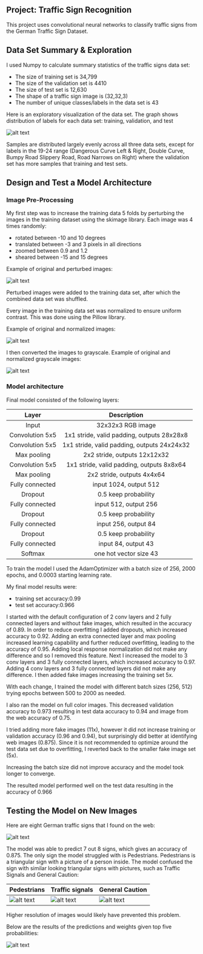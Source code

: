 ## Project: Traffic Sign Recognition

This project uses convolutional neural networks to classify traffic signs from the German Traffic Sign Dataset.

## Data Set Summary & Exploration

I used Numpy to calculate summary statistics of the traffic signs data set:

* The size of training set is 34,799
* The size of the validation set is 4410
* The size of test set is 12,630
* The shape of a traffic sign image is (32,32,3)
* The number of unique classes/labels in the data set is 43


Here is an exploratory visualization of the data set. The graph shows distribution of labels for each data set: training, validation, and test

![alt text](images/dataset.png)

Samples are distributed largely evenly across all three data sets, except for labels in the 19-24 range (Dangerous Curve Left & Right, Double Curve, Bumpy Road Slippery Road, Road Narrows on Right) where the validation set has more samples that training and test sets.

## Design and Test a Model Architecture
### Image Pre-Processing
My first step was to increase the training data 5 folds by perturbing the images in the training dataset using the skimage library. Each image was 4 times randomly:
* rotated between -10 and 10 degrees
* translated between -3 and 3 pixels in all directions
* zoomed between 0.9 and 1.2
* sheared between -15 and 15 degrees

Example of original and perturbed images:

![alt text](images/original_perturbed.png)

Perturbed images were added to the training data set, after which the combined data set was shuffled.

Every image in the training data set was normalized to ensure uniform contrast. This was done using the Pillow library.

Example of original and normalized images:

![alt text](images/normalized.png)

I then converted the images to grayscale. Example of original and normalized grayscale images:

![alt text](images/normalizedgrayscale.png)

### Model architecture
Final model consisted of the following layers:

| Layer         		|     Description	        					|
|:---------------------:|:---------------------------------------------:|
|Input         		| 32x32x3 RGB image   							|
|Convolution 5x5 | 1x1 stride, valid padding, outputs 28x28x8 |
|Convolution 5x5 | 1x1 stride, valid padding, outputs 24x24x32 |
|Max pooling | 2x2 stride, outputs 12x12x32 |
|Convolution 5x5 | 1x1 stride, valid padding, outputs 8x8x64 |
|Max pooling| 2x2 stride, outputs 4x4x64 |
|Fully connected | input 1024, output 512 |
|Dropout | 0.5 keep probability |
|Fully connected | input 512, output 256 |
|Dropout | 0.5 keep probability |
|Fully connected | input 256, output 84 |
|Dropout | 0.5 keep probability |
|Fully connected | input 84, output 43 |
|Softmax | one hot vector size 43|

To train the model I used the AdamOptimizer with a batch size of 256, 2000 epochs, and 0.0003 starting learning rate.

My final model results were:
* training set accuracy:0.99
* test set accuracy:0.966


I started with the default configuration of 2 conv layers and 2 fully connected layers and without fake images, which resulted in the accuracy of 0.89. In order to reduce overfitting I added dropouts, which increased accuracy to 0.92. Adding an extra connected layer and max pooling increased learning capability and further reduced overfitting, leading to the accuracy of 0.95. Adding local response normalization did not make any difference and so I removed this feature. Next I increased the model to 3 conv layers and 3 fully connected layers, which increased accuracy to 0.97. Adding 4 conv layers and 3 fully connected layers did not make any difference. I then added fake images increasing the training set 5x.

With each change, I trained the model with different batch sizes (256, 512) trying epochs between 500 to 2000 as needed.

I also ran the model on full color images. This decreased validation accuracy to 0.973 resulting in test data accuracy to 0.94 and image from the web accuracy of 0.75.

I tried adding more fake images (11x), however it did not increase training or validation accuracy (0.96 and 0.94), but surprisingly did better at identifying web images (0.875). Since it is not recommended to optimize around the test data set due to overfitting, I reverted back to the smaller fake image set (5x).

Increasing the batch size did not improve accuracy and the model took longer to converge.

The resulted model performed well on the test data resulting in the accuracy of 0.966

## Testing the Model on New Images
Here are eight German traffic signs that I found on the web:

![alt text](images/web_original.png)

The model was able to predict 7 out 8 signs, which gives an accuracy of 0.875. The only sign the model struggled with is Pedestrians. Pedestrians is a triangular sign with a picture of a person inside. The model confused the sign with similar looking triangular signs with pictures, such as Traffic Signals and General Caution:

Pedestrians  | Traffic signals | General Caution
------------- | ------------- | -------------
![alt text](images/pedestrians.png)  | ![alt text](images/traffic_signals.png) | ![alt text](images/general_caution.png)


Higher resolution of images would likely have prevented this problem.

Below are the results of the predictions and weights given top five probabilities:

![alt text](images/web_predictions.png)
